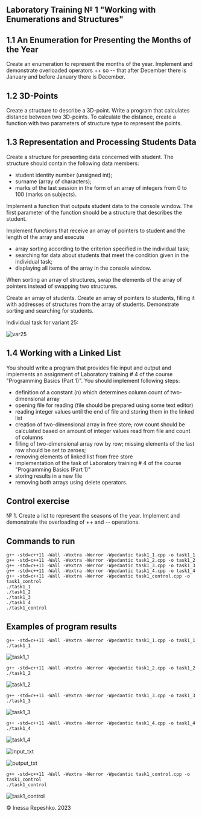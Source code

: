 ## Laboratory Training № 1 "Working with Enumerations and Structures"

## 1.1 An Enumeration for Presenting the Months of the Year

Create an enumeration to represent the months of the year. Implement and demonstrate overloaded operators ++ so -- that after December there is January and before January there is December.

## 1.2 3D-Points

Create a structure to describe a 3D-point. Write a program that calculates distance between two 3D-points. To calculate the distance, create a function with two parameters of structure type to represent the points.

## 1.3 Representation and Processing Students Data

Create a structure for presenting data concerned with student. The structure should contain the following data members:
* student identity number (unsigned int);
* surname (array of characters);
* marks of the last session in the form of an array of integers from 0 to 100 (marks on subjects).

Implement a function that outputs student data to the console window. The first parameter of the function should be a structure that describes the student.

Implement functions that receive an array of pointers to student and the length of the array and execute
* array sorting according to the criterion specified in the individual task;
* searching for data about students that meet the condition given in the individual task;
* displaying all items of the array in the console window.

When sorting an array of structures, swap the elements of the array of pointers instead of swapping two structures.

Create an array of students. Create an array of pointers to students, filling it with addresses of structures from the array of students. Demonstrate sorting and searching for students.

Individual task for variant 25:

![var25](https://github.com/InessaRepeshko/programming-basics/blob/main/part2/lab1/screens/var25.png)

## 1.4 Working with a Linked List

You should write a program that provides file input and output and implements an assignment of Laboratory training # 4 of the course "Programming Basics (Part 1)". You should implement following steps:
* definition of a constant (n) which determines column count of two-dimensional array
* opening file for reading (file should be prepared using some text editor)
* reading integer values until the end of file and storing them in the linked list
* creation of two-dimensional array in free store; row count should be calculated based on amount of integer values read from file and count of columns
* filling of two-dimensional array row by row; missing elements of the last row should be set to zeroes;
* removing elements of linked list from free store
* implementation of the task of Laboratory training # 4 of the course "Programming Basics (Part 1)"
* storing results in a new file
* removing both arrays using delete operators.

## Control exercise

№ 1. Create a list to represent the seasons of the year. Implement and demonstrate the overloading of ++ and -- operations.


## Commands to run
```
g++ -std=c++11 -Wall -Wextra -Werror -Wpedantic task1_1.cpp -o task1_1
g++ -std=c++11 -Wall -Wextra -Werror -Wpedantic task1_2.cpp -o task1_2
g++ -std=c++11 -Wall -Wextra -Werror -Wpedantic task1_3.cpp -o task1_3
g++ -std=c++11 -Wall -Wextra -Werror -Wpedantic task1_4.cpp -o task1_4
g++ -std=c++11 -Wall -Wextra -Werror -Wpedantic task1_control.cpp -o task1_control
./task1_1
./task1_2
./task1_3
./task1_4
./task1_control
```


## Examples of program results
```
g++ -std=c++11 -Wall -Wextra -Werror -Wpedantic task1_1.cpp -o task1_1
./task1_1
```
![task1_1](https://github.com/InessaRepeshko/programming-basics/blob/main/part2/lab1/screens/task1_1.png)

```
g++ -std=c++11 -Wall -Wextra -Werror -Wpedantic task1_2.cpp -o task1_2
./task1_2
```
![task1_2](https://github.com/InessaRepeshko/programming-basics/blob/main/part2/lab1/screens/task1_2.png)

```
g++ -std=c++11 -Wall -Wextra -Werror -Wpedantic task1_3.cpp -o task1_3
./task1_3
```
![task1_3](https://github.com/InessaRepeshko/programming-basics/blob/main/part2/lab1/screens/task1_3.png)

```
g++ -std=c++11 -Wall -Wextra -Werror -Wpedantic task1_4.cpp -o task1_4
./task1_4
```
![task1_4](https://github.com/InessaRepeshko/programming-basics/blob/main/part2/lab1/screens/task1_4.png)

![input_txt](https://github.com/InessaRepeshko/programming-basics/blob/main/part2/lab1/screens/input_txt.png)

![output_txt](https://github.com/InessaRepeshko/programming-basics/blob/main/part2/lab1/screens/output_txt.png)

```
g++ -std=c++11 -Wall -Wextra -Werror -Wpedantic task1_control.cpp -o task1_control
./task1_control
```
![task1_control](https://github.com/InessaRepeshko/programming-basics/blob/main/part2/lab1/screens/task1_control.png)

© Inessa Repeshko. 2023

